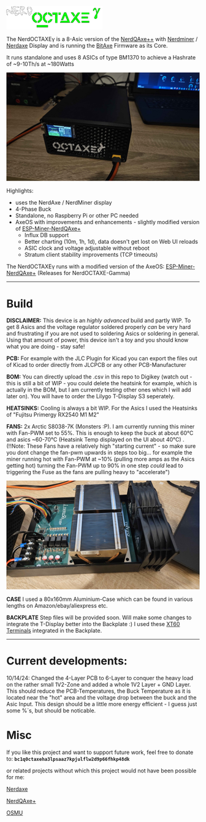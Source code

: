 <img src="https://github.com/Patsch91/NerdOCTAXE-Gamma/blob/feat_bm1370/Nerd0ctaxeGamma-Logo%20Big.png" width="250px">

The NerdOCTAXEγ is a 8-Asic version of the [NerdQAxe++](https://github.com/shufps/qaxe) with [Nerdminer](https://github.com/BitMaker-hub/NerdMiner_v2) / [Nerdaxe](https://github.com/BitMaker-hub/NerdAxeUltra) Display and is running the [BitAxe](https://github.com/skot/bitaxe) Firmware as its Core.

It runs standalone and uses 8 ASICs of type BM1370 to achieve a Hashrate of ~9-10Th/s at ~180Watts 


<img src="https://github.com/Patsch91/NerdOCTAXE-Gamma/blob/feat_bm1370/GammaFront.jpg" width="700px">

Highlights:

- uses the NerdAxe / NerdMiner display
- 4-Phase Buck  
- Standalone, no Raspberry Pi or other PC needed
- AxeOS with improvements and enhancements - slightly modified version of [ESP-Miner-NerdQAxe+](https://github.com/shufps/ESP-Miner-NerdQAxePlus)
  - Influx DB support
  - Better charting (10m, 1h, 1d), data doesn't get lost on Web UI reloads 
  - ASIC clock and voltage adjustable without reboot
  - Stratum client stability improvements (TCP timeouts)

The NerdOCTAXEγ runs with a modified version of the AxeOS: [ESP-Miner-NerdQAxe+](https://github.com/shufps/ESP-Miner-NerdQAxePlus) (Releases for NerdOCTAXE-Gamma)

-------------------------------

# Build

**DISCLAIMER:** This device is an *highly advanced* build and partly WIP. To get 8 Asics and the voltage regulator soldered properly *can* be very hard and frustrating if you are not used to soldering Asics or soldering in general. Using that amount of power, this device isn't a toy and you should know what you are doing - stay safe!

**PCB:** For example with the JLC Plugin for Kicad you can export the files out of Kicad to order directly from JLCPCB or any other PCB-Manufacturer

**BOM:** You can directly upload the .csv in this repo to Digikey (watch out - this is still a bit of WIP - you could delete the heatsink for example, which is actually in the BOM, but I am currently testing other ones which I will add later on). You will have to order the Lilygo T-Display S3 seperately.

**HEATSINKS:** Cooling is always a bit WIP. For the Asics I used the Heatsinks of "Fujitsu Primergy RX2540 M1 M2" 

**FANS:**  2x Arctic S8038-7K (Monsters :P).  I am currently running this miner with Fan-PWM set to 55%. This is enough to keep the buck at about 60°C and asics ~60-70°C (Heatsink Temp displayed on the UI about 40°C) . (!!Note: These Fans have a relatively high "starting current" - so make sure you dont change the fan-pwm upwards in steps too big... for example the miner running hot with Fan-PWM at ~10% (pulling more amps as the Asics getting hot) turning the Fan-PWM up to 90% in one step *could* lead to triggering the Fuse as the fans are pulling heavy to "accelerate")

<img src="https://github.com/Patsch91/NerdOCTAXE-Gamma/blob/feat_bm1370/GammaOpen.jpg" width="800px">

**CASE** I used a 80x160mm Aluminium-Case which can be found in various lengths on Amazon/ebay/aliexpress etc.

**BACKPLATE** Step files will be provided soon. Will make some changes to integrate the T-Display better into the Backplate :) I used these [XT60 Terminals](https://www.amazon.de/VUNIVERSUM-XT60BE-F-Einbaustecker-Wassergesch%C3%BCtzt-Goldstecker/dp/B0BY5SSBNL/ref=sr_1_1?__mk_de_DE=%C3%85M%C3%85%C5%BD%C3%95%C3%91&crid=34SJX8BBY8ON9&dib=eyJ2IjoiMSJ9.1gWRfzyjYg4bochdDJrZlRVYumEdfbuNmB9-tGHzJcIb43ml4XVsd7a3uDXD2iBPC0VDiEgHDlwWwVkF-92e74IFhp-S4UWtzd6yQ47CHllmSU8KjdiRrpzJARoorImGF0pPt3yHRGvtf1Ozm4UyCUMyZ6IReK-jElBGeGyKX8cTt_2FxpvnRJDy0r_NakaZLaCqHOmzsKAQ0OkySNdaHGHs4863GlvpFFscyhVBi2-jv66gvIWAMFURS7OmJllvcU08Q1x8cLdpYHryuXGPbBDmlPvm5ogLmzHkYKdlI_g.x6tgIGdrJyV-OXpLUBDueyoo4Cg18nlT5IFb1QiYruQ&dib_tag=se&keywords=vuniversum%2Bxt60be&qid=1725552322&sprefix=vuniversum%2Bxt60be%2Caps%2C89&sr=8-1&th=1=) integrated in the Backplate.


-------------------------------

Current developments:
====
10/14/24: Changed the 4-Layer PCB to 6-Layer to conquer the heavy load on the rather small 1V2-Zone and added a whole 1V2 Layer + GND Layer. This should reduce the PCB-Temperatures, the Buck Temperature as it is located near the "hot" area and the voltage drop between the buck and the Asic Input. This design should be a little more energy efficient - I guess just some %´s, but should be noticable. 



Misc
====
If you like this project and want to support future work, feel free to donate to:
**`bc1q0ctaxeha3lpsaaz7kpjulflw2d9p66fhkp48dk`**


or related projects without which this project would not have been possible for me:

[Nerdaxe](https://github.com/BitMaker-hub/NerdAxeUltra)

[NerdQAxe+](https://github.com/shufps/qaxe)

[OSMU](https://osmu.wiki/)
